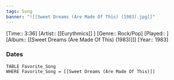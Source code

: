 ```yaml
---
tags: Song  
banner: "![[Sweet Dreams (Are Made Of This) (1983).jpg]]"
---
```

[Time:: 3:36]
[Artist:: [[Eurythmics]] ]
[Genre:: Rock/Pop]
[Played:: ]
[Album:: [[Sweet Dreams (Are Made Of This) (1983)]]]
[Year:: 1983]
### Dates
````dataview
TABLE Favorite_Song
WHERE Favorite_Song = [[Sweet Dreams (Are Made Of This)]]
````